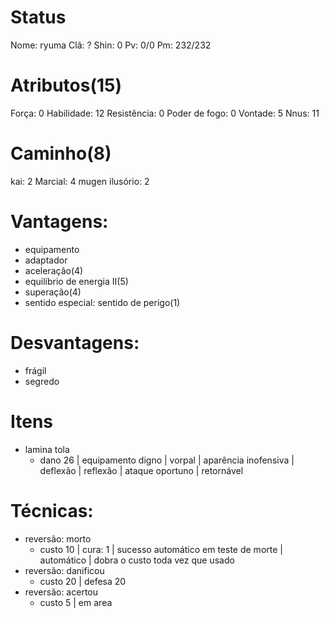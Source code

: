 # Status
Nome: ryuma
Clã: ?
Shin: 0
Pv: 0/0
Pm: 232/232

# Atributos(15)
Força: 0
Habilidade: 12
Resistência: 0
Poder de fogo: 0
Vontade: 5
Nnus: 11

# Caminho(8)
kai: 2
Marcial: 4
mugen ilusório: 2 

# Vantagens:
- equipamento
- adaptador
- aceleração(4)
- equilíbrio de energia II(5)
- superação(4)
- sentido especial: sentido de perigo(1)

# Desvantagens:
- frágil
- segredo

# Itens
- lamina tola
  - dano 26 | equipamento digno | vorpal | aparência inofensiva | deflexão | reflexão | ataque oportuno | retornável

# Técnicas:
- reversão: morto
  - custo 10 | cura: 1 | sucesso automático em teste de morte | automático | dobra o custo toda vez que usado
- reversão: danificou
  - custo 20 | defesa 20
- reversão: acertou
  - custo 5 | em area